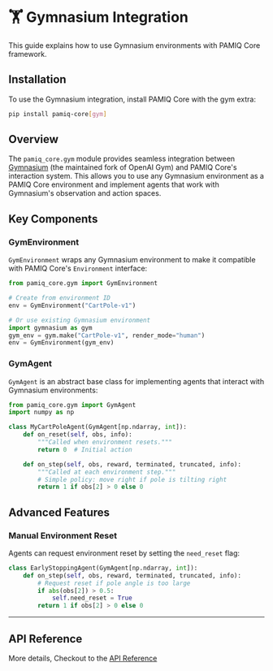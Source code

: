 # 🏋️ Gymnasium Integration

This guide explains how to use Gymnasium environments with PAMIQ Core framework.

## Installation

To use the Gymnasium integration, install PAMIQ Core with the gym extra:

```bash
pip install pamiq-core[gym]
```

## Overview

The `pamiq_core.gym` module provides seamless integration between [Gymnasium](https://gymnasium.farama.org/) (the maintained fork of OpenAI Gym) and PAMIQ Core's interaction system. This allows you to use any Gymnasium environment as a PAMIQ Core environment and implement agents that work with Gymnasium's observation and action spaces.

## Key Components

### GymEnvironment

`GymEnvironment` wraps any Gymnasium environment to make it compatible with PAMIQ Core's `Environment` interface:

```python
from pamiq_core.gym import GymEnvironment

# Create from environment ID
env = GymEnvironment("CartPole-v1")

# Or use existing Gymnasium environment
import gymnasium as gym
gym_env = gym.make("CartPole-v1", render_mode="human")
env = GymEnvironment(gym_env)
```

### GymAgent

`GymAgent` is an abstract base class for implementing agents that interact with Gymnasium environments:

```python
from pamiq_core.gym import GymAgent
import numpy as np

class MyCartPoleAgent(GymAgent[np.ndarray, int]):
    def on_reset(self, obs, info):
        """Called when environment resets."""
        return 0  # Initial action

    def on_step(self, obs, reward, terminated, truncated, info):
        """Called at each environment step."""
        # Simple policy: move right if pole is tilting right
        return 1 if obs[2] > 0 else 0
```

## Advanced Features

### Manual Environment Reset

Agents can request environment reset by setting the `need_reset` flag:

```python
class EarlyStoppingAgent(GymAgent[np.ndarray, int]):
    def on_step(self, obs, reward, terminated, truncated, info):
        # Request reset if pole angle is too large
        if abs(obs[2]) > 0.5:
            self.need_reset = True
        return 1 if obs[2] > 0 else 0
```

______________________________________________________________________

## API Reference

More details, Checkout to the [API Reference](../api/gym.md)
